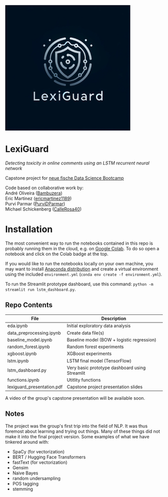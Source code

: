 <img src="img/lexiguard_logo.png" height="400" alt="LexiGuard logo">

# LexiGuard

*Detecting toxicity in online comments using an LSTM recurrent neural network*

Capstone project for [neue fische Data Science Bootcamp](https://www.neuefische.de/bootcamp/data-science)

Code based on collaborative work by:  
André Oliveira ([Bambuzera](https://github.com/Bambuzera))  
Eric Martinez ([ericmartinez1189](https://github.com/ericmartinez1189))  
Purvi Parmar ([PurviDParmar](https://github.com/PurviDParmar))  
Michael Schickenberg ([CalleRosa40](https://github.com/CalleRosa40))

# Installation

The most convenient way to run the notebooks contained in this repo is probably running them in the cloud, e.g. on [Google Colab](https://colab.research.google.com/). To do so open a notebook and click on the Colab badge at the top.

If you would like to run the notebooks locally on your own machine, you may want to install [Anaconda distribution](https://www.anaconda.com/) and create a virtual environment using the included `environment.yml` (`conda env create -f environment.yml`).

To run the Streamlit prototype dashboard, use this command: `python -m streamlit run lstm_dashboard.py`.

## Repo Contents

| File | Description |
| --- | --- |
| eda.ipynb | Initial exploratory data analysis |
| data_preprocessing.ipynb | Create data file(s)
| baseline_model.ipynb | Baseline model (BOW + logistic regression)
| random_forest.ipynb | Random forest experiments
| xgboost.ipynb | XGBoost experiments
| lstm.ipynb | LSTM final model (TensorFlow)
| lstm_dashboard.py | Very basic prototype dashboard using Streamlit
| functions.ipynb | Utitlity functions
| lexiguard_presentation.pdf | Capstone project presentation slides |

A video of the group's capstone presentation will be available soon.

## Notes

The project was the group's first trip into the field of NLP. It was thus foremost about learning and trying out things. Many of these things did not make it into the final project version. Some examples of what we have tinkered around with:

- SpaCy (for vectorization)
- BERT / Hugging Face Transformers
- fastText (for vectorization)
- Gensim
- Naive Bayes
- random undersampling
- POS tagging
- stemming